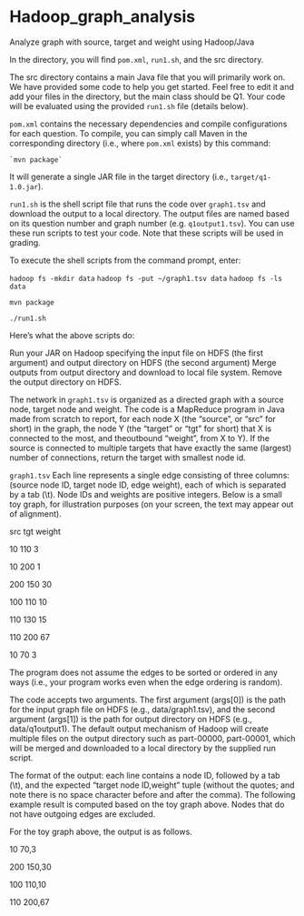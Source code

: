 # Hadoop_graph_analysis
Analyze graph with source, target and weight using Hadoop/Java

In the directory, you will find `pom.xml`, `run1.sh`, and the src directory.

The src directory contains a main Java file that you will primarily work on. We have provided some code to help you get started. Feel free to edit it and add your files in the directory, but the main class should be Q1. Your code will be evaluated using the provided `run1.sh` file (details below).

`pom.xml` contains the necessary dependencies and compile configurations for each question. To compile, you can simply call Maven in the corresponding directory (i.e., where `pom.xml` exists) by this command:

    `mvn package`

It will generate a single JAR file in the target directory (i.e., `target/q1-1.0.jar`).

`run1.sh` is the shell script file that runs the code over `graph1.tsv` and download the output to a local directory. The output files are named based on its question number and graph number (e.g. `q1output1.tsv`). You can use these run scripts to test your code. Note that these scripts will be used in grading. 

To execute the shell scripts from the command prompt, enter:

`hadoop fs -mkdir data`
`hadoop fs -put ~/graph1.tsv data`
`hadoop fs -ls data`

`mvn package`

`./run1.sh`

Here’s what the above scripts do:

Run your JAR on Hadoop specifying the input file on HDFS (the first argument) and output directory on HDFS (the second argument)
Merge outputs from output directory and download to local file system.
Remove the output directory on HDFS.


The network in `graph1.tsv` is organized as a directed graph with a source node, target node and weight. The code is a MapReduce program in Java made from scratch to report, for each node X (the “source”, or “src” for short) in the graph, the node Y (the “target” or “tgt” for short) that X is connected to the most, and theoutbound “weight”, from X to Y). If the source is connected to multiple targets that have exactly the same (largest) number of connections,  return the target with smallest node id.

`graph1.tsv` Each line represents a single edge consisting of three columns: (source node ID, target node ID, edge weight), each of which is separated by a tab (\t). Node IDs and weights are positive integers. Below is a small toy graph, for illustration purposes (on your screen, the text may appear out of alignment).

src        tgt        weight

10        110        3

10        200        1

200        150        30

100        110        10

110        130        15

110        200        67

10        70        3

The program does not assume the edges to be sorted or ordered in any ways (i.e., your program works even when the edge ordering is random).

The code accepts two arguments. The first argument (args[0]) is the path for the input graph file on HDFS (e.g., data/graph1.tsv), and the second argument (args[1]) is the path for output directory on HDFS (e.g., data/q1output1). The default output mechanism of Hadoop will create multiple files on the output directory such as part-00000, part-00001, which will be merged and downloaded to a local directory by the supplied run script.

The format of the output: each line contains a node ID, followed by a tab (\t), and the expected “target node ID,weight” tuple (without the quotes; and note there is no space character before and after the comma). The following example result is computed based on the toy graph above. Nodes that do not have outgoing edges are excluded.

For the toy graph above, the output is as follows.

10        70,3

200        150,30

100        110,10

110        200,67
